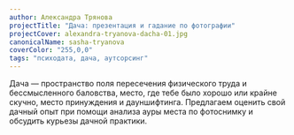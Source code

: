 ```yaml
---
author: Александра Трянова
projectTitle: "Дача: презентация и гадание по фотографии"
projectCover: alexandra-tryanova-dacha-01.jpg
canonicalName: sasha-tryanova
coverColor: "255,0,0"
tags: "психодата, дача, аутсорсинг"
---
```


Дача — пространство поля пересечения физического труда и бессмысленного баловства, место, где тебе было хорошо или крайне скучно, место принуждения и дауншифтинга. Предлагаем оценить свой дачный опыт при помощи анализа ауры места по фотоснимку и обсудить курьезы дачной практики.
